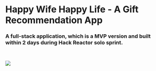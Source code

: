# Happy Wife Happy Life - A Gift Recommendation App

### A full-stack application, which is a MVP version and built within 2 days during Hack Reactor solo sprint. 
<br />

![](http://g.recordit.co/VKh1yNYpqf.gif)
